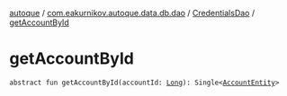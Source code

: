 [autoque](../../index.md) / [com.eakurnikov.autoque.data.db.dao](../index.md) / [CredentialsDao](index.md) / [getAccountById](./get-account-by-id.md)

# getAccountById

`abstract fun getAccountById(accountId: `[`Long`](https://kotlinlang.org/api/latest/jvm/stdlib/kotlin/-long/index.html)`): Single<`[`AccountEntity`](../../com.eakurnikov.autoque.data.db.entity/-account-entity/index.md)`>`
